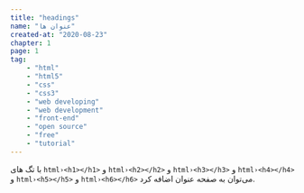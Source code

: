 ```yaml
---
title: "headings"
name: "عنوان ها"
created-at: "2020-08-23"
chapter: 1
page: 1
tag: 
    - "html"
    - "html5"
    - "css"
    - "css3"
    - "web developing"
    - "web development"
    - "front-end"
    - "open source"
    - "free"
    - "tutorial"
---
```


با تگ های
`html›<h1></h1>`
و
`html›<h2></h2>`
و
`html›<h3></h3>`
و
`html›<h4></h4>`
و
`html›<h5></h5>`
و
`html›<h6></h6>`
می‌توان به صفحه عنوان اضافه کرد.
